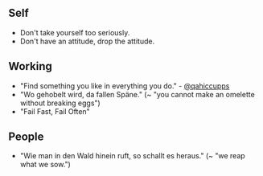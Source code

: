 ## Self

* Don't take yourself too seriously.
* Don't have an attitude, drop the attitude.

## Working

* "Find something you like in everything you do." - [@qahiccupps](https://twitter.com/qahiccupps)
* "Wo gehobelt wird, da fallen Späne." (~ "you cannot make an omelette without breaking eggs")
* "Fail Fast, Fail Often"

## People
* "Wie man in den Wald hinein ruft, so schallt es heraus." (~ "we reap what we sow.")

